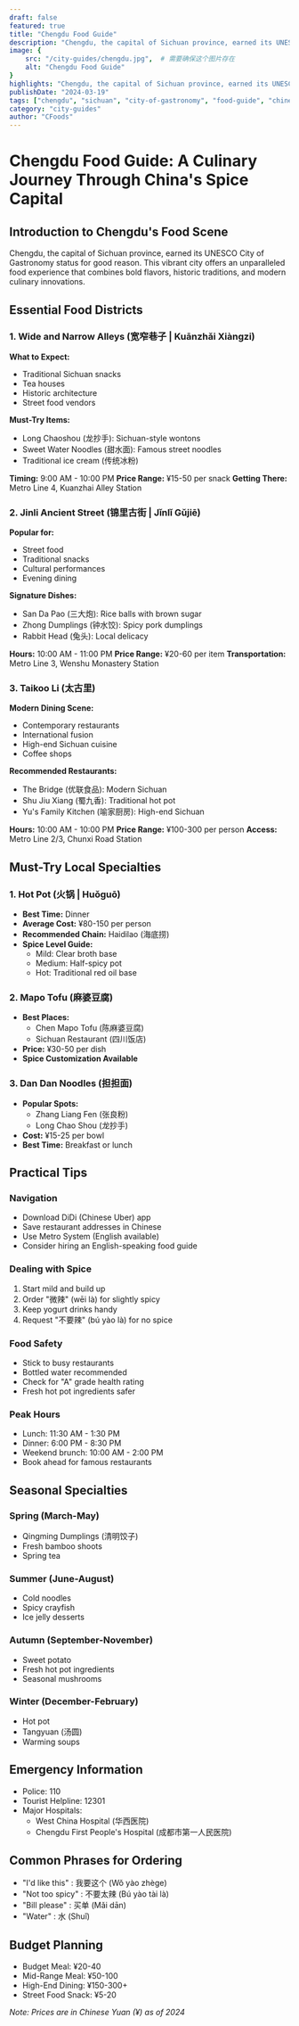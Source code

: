 ```yaml
---
draft: false
featured: true
title: "Chengdu Food Guide"
description: "Chengdu, the capital of Sichuan province, earned its UNESCO City of Gastronomy status for good reason. This vibrant city offers an unparalleled food experience that combines bold flavors, historic traditions, and modern culinary innovations."
image: {
    src: "/city-guides/chengdu.jpg",  # 需要确保这个图片存在
    alt: "Chengdu Food Guide"
}
highlights: "Chengdu, the capital of Sichuan province, earned its UNESCO City of Gastronomy status for good reason. This vibrant city offers an unparalleled food experience that combines bold flavors, historic traditions, and modern culinary innovations."
publishDate: "2024-03-19"
tags: ["chengdu", "sichuan", "city-of-gastronomy", "food-guide", "chinese-cuisine"]
category: "city-guides"
author: "CFoods"
---
```


# Chengdu Food Guide: A Culinary Journey Through China's Spice Capital

## Introduction to Chengdu's Food Scene
Chengdu, the capital of Sichuan province, earned its UNESCO City of Gastronomy status for good reason. This vibrant city offers an unparalleled food experience that combines bold flavors, historic traditions, and modern culinary innovations.

## Essential Food Districts

### 1. Wide and Narrow Alleys (宽窄巷子 | Kuānzhǎi Xiàngzi)
**What to Expect:**
- Traditional Sichuan snacks
- Tea houses
- Historic architecture
- Street food vendors

**Must-Try Items:**
- Long Chaoshou (龙抄手): Sichuan-style wontons
- Sweet Water Noodles (甜水面): Famous street noodles
- Traditional ice cream (传统冰粉)

**Timing:** 9:00 AM - 10:00 PM
**Price Range:** ¥15-50 per snack
**Getting There:** Metro Line 4, Kuanzhai Alley Station

### 2. Jinli Ancient Street (锦里古街 | Jǐnlǐ Gǔjiē)
**Popular for:**
- Street food
- Traditional snacks
- Cultural performances
- Evening dining

**Signature Dishes:**
- San Da Pao (三大炮): Rice balls with brown sugar
- Zhong Dumplings (钟水饺): Spicy pork dumplings
- Rabbit Head (兔头): Local delicacy

**Hours:** 10:00 AM - 11:00 PM
**Price Range:** ¥20-60 per item
**Transportation:** Metro Line 3, Wenshu Monastery Station

### 3. Taikoo Li (太古里)
**Modern Dining Scene:**
- Contemporary restaurants
- International fusion
- High-end Sichuan cuisine
- Coffee shops

**Recommended Restaurants:**
- The Bridge (优联食品): Modern Sichuan
- Shu Jiu Xiang (蜀九香): Traditional hot pot
- Yu's Family Kitchen (喻家厨房): High-end Sichuan

**Hours:** 10:00 AM - 10:00 PM
**Price Range:** ¥100-300 per person
**Access:** Metro Line 2/3, Chunxi Road Station

## Must-Try Local Specialties

### 1. Hot Pot (火锅 | Huǒguō)
- **Best Time:** Dinner
- **Average Cost:** ¥80-150 per person
- **Recommended Chain:** Haidilao (海底捞)
- **Spice Level Guide:**
  - Mild: Clear broth base
  - Medium: Half-spicy pot
  - Hot: Traditional red oil base

### 2. Mapo Tofu (麻婆豆腐)
- **Best Places:**
  - Chen Mapo Tofu (陈麻婆豆腐)
  - Sichuan Restaurant (四川饭店)
- **Price:** ¥30-50 per dish
- **Spice Customization Available**

### 3. Dan Dan Noodles (担担面)
- **Popular Spots:**
  - Zhang Liang Fen (张良粉)
  - Long Chao Shou (龙抄手)
- **Cost:** ¥15-25 per bowl
- **Best Time:** Breakfast or lunch

## Practical Tips

### Navigation
- Download DiDi (Chinese Uber) app
- Save restaurant addresses in Chinese
- Use Metro System (English available)
- Consider hiring an English-speaking food guide

### Dealing with Spice
1. Start mild and build up
2. Order "微辣" (wēi là) for slightly spicy
3. Keep yogurt drinks handy
4. Request "不要辣" (bú yào là) for no spice

### Food Safety
- Stick to busy restaurants
- Bottled water recommended
- Check for "A" grade health rating
- Fresh hot pot ingredients safer

### Peak Hours
- Lunch: 11:30 AM - 1:30 PM
- Dinner: 6:00 PM - 8:30 PM
- Weekend brunch: 10:00 AM - 2:00 PM
- Book ahead for famous restaurants

## Seasonal Specialties

### Spring (March-May)
- Qingming Dumplings (清明饺子)
- Fresh bamboo shoots
- Spring tea

### Summer (June-August)
- Cold noodles
- Spicy crayfish
- Ice jelly desserts

### Autumn (September-November)
- Sweet potato
- Fresh hot pot ingredients
- Seasonal mushrooms

### Winter (December-February)
- Hot pot
- Tangyuan (汤圆)
- Warming soups

## Emergency Information
- Police: 110
- Tourist Helpline: 12301
- Major Hospitals:
  - West China Hospital (华西医院)
  - Chengdu First People's Hospital (成都市第一人民医院)

## Common Phrases for Ordering
- "I'd like this" : 我要这个 (Wǒ yào zhège)
- "Not too spicy" : 不要太辣 (Bú yào tài là)
- "Bill please" : 买单 (Mǎi dān)
- "Water" : 水 (Shuǐ)

## Budget Planning
- Budget Meal: ¥20-40
- Mid-Range Meal: ¥50-100
- High-End Dining: ¥150-300+
- Street Food Snack: ¥5-20

*Note: Prices are in Chinese Yuan (¥) as of 2024*